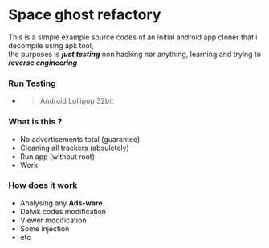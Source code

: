 # Space ghost refactory

This is a simple example source codes of an initial android app cloner that i decompile using apk tool,  
the purposes is *__just testing__* non hacking nor anything, learning and trying to *__reverse engineering__*

### Run Testing
- > Android Lollipop 32bit

### What is this ?
- No advertisements total (guarantee)
- Cleaning all trackers (absuletely)
- Run app (without root)
- Work

### How does it work
- Analysing any __Ads-ware__
- Dalvik codes modification
- Viewer modification
- Some injection
- etc
